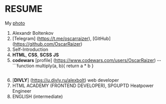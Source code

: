 # RESUME

My [photo](/rsschool-cv/my-photo.jpg)

1. Alexandr Boltenkov
2. [Telegram] (https://t.me/oscarraizer), [GitHub] (https://github.com/OscarRaizer)
3. Self-Introduction
4. **HTML**, **CSS**, **SCSS** **JS**
5. **codewars** [profile]   (https://www.codewars.com/users/OscarRaizer)
    -- ```function multiply(a, b){
        return a * b
        }
    ```
6. [**DIVLY**] (https://u.divly.ru/alexbolt) web developer
7. HTML ACADEMY (FRONTEND DEVELOPER), SPGUPTD Heatpower Engineer
8. ENGLISH (intermediate)